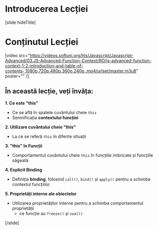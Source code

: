 # Introducerea Lecției

[slide hideTitle]

# Conținutul Lecției

[video src="https://videos.softuni.org/hls/Javascript/Javascript-Advanced/03.JS-Advanced-Function-Context/RO/js-advanced-function-context-1-2-introduction-and-table-of-contents-,1080p,720p,480p,360p,240p,.mp4/urlset/master.m3u8" poster="" /]

## În această lecție, veți învăța:

**1. Ce este "this"** 
- Ce se află în spatele cuvântului cheie `this` 
- Semnificația **contextului funcției**

**2. Utilizare cuvântului cheie "this"** 
- La ce se referă `this` în diferite situații

**3. "this" în Funcții**
- Comportamentul cuvântului cheie `this` în funcțiile imbricate și funcțiile săgeată

**4. Explicit Binding**
- Definiția **binding**, folosind `call()`, `bind()` și `apply()` pentru a schimba contextul funcțiilor.

**5. Proprietăți interne ale obiectelor**
- Utilizarea proprietăților interne pentru a schimba comportamentul proprietății
    * ce funcție au `freeze()` și `seal()`

[/slide]
